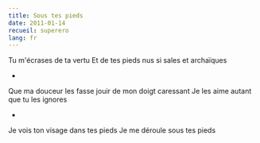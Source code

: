 ```yaml
---
title: Sous tes pieds
date: 2011-01-14
recueil: superero
lang: fr
---
```


Tu m'écrases de ta vertu
Et de tes pieds nus si sales et archaïques

*

Que ma douceur les fasse jouir de mon doigt caressant
Je les aime autant que tu les ignores

*

Je vois ton visage dans tes pieds
Je me déroule sous tes pieds
